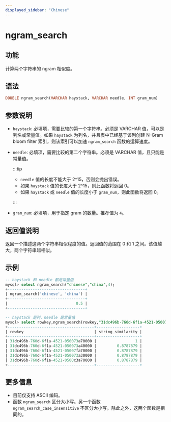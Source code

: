 ```yaml
---
displayed_sidebar: "Chinese"
---
```


# ngram_search

## 功能

计算两个字符串的 ngram 相似度。

## 语法

```SQL
DOUBLE ngram_search(VARCHAR haystack, VARCHAR needle, INT gram_num)
```

## 参数说明

- `haystack`: 必填项，需要比较的第一个字符串。必须是 VARCHAR 值，可以是列名或常量值。如果 `haystack` 为列名，并且表中已经基于该列创建 N-Gram bloom filter 索引，则该索引可以加速 `ngram_search` 函数的运算速度。
- `needle`: 必填项，需要比较的第二个字符串。必须是 VARCHAR 值，且只能是常量值。

    :::tip
  
    - `needle` 值的长度不能大于 2^15，否则会抛出错误。
    - 如果 `haystack` 值的长度大于 2^15，则此函数将返回 0。
    - 如果 `haystack` 或 `needle` 值的长度小于 `gram_num`，则此函数将返回 0。
 
    :::

- `gram_num`: 必填项，用于指定 gram 的数量。推荐值为 `4`。

## 返回值说明

返回一个描述这两个字符串相似程度的值。返回值的范围在 0 和 1 之间。该值越大，两个字符串越相似。

## 示例

```SQL
-- haystack 和 needle 都是常量值
mysql> select ngram_search("chinese","china",4);
+----------------------------------+
| ngram_search('chinese', 'china') |
+----------------------------------+
|                              0.5 |
+----------------------------------+

-- haystack 是列，needle 是常量值
mysql> select rowkey,ngram_search(rowkey,"31dc496b-760d-6f1a-4521-050073a70000",4) as string_similarity from string_table order by string_similarity desc limit 5;
+--------------------------------------+-------------------+
| rowkey                               | string_similarity |
+--------------------------------------+-------------------+
| 31dc496b-760d-6f1a-4521-050073a70000 |                 1 |
| 31dc496b-760d-6f1a-4521-050073a40000 |         0.8787879 |
| 31dc496b-760d-6f1a-4521-05007fa70000 |         0.8787879 |
| 31dc496b-760d-6f1a-4521-050073a30000 |         0.8787879 |
| 31dc496b-760d-6f1a-4521-0500c3a70000 |         0.8787879 |
+--------------------------------------+-------------------+
```

## 更多信息

- 目前仅支持 ASCII 编码。
- 函数 `ngram_search` 区分大小写。另一个函数 `ngram_search_case_insensitive` 不区分大小写。除此之外，这两个函数是相同的。

